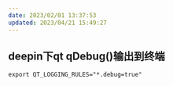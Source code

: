 ```yaml
---
date: 2023/02/01 13:37:53
updated: 2023/04/21 15:49:27
---
```


## deepin下qt qDebug()输出到终端
```
export QT_LOGGING_RULES="*.debug=true"
```